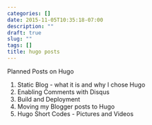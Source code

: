 ```yaml
---
categories: []
date: 2015-11-05T10:35:18-07:00
description: ""
draft: true
slug: ""
tags: []
title: hugo posts
---
```


Planned Posts on Hugo

1. Static Blog - what it is and why I chose Hugo
2. Enabling Comments with Disqus
3. Build and Deployment
4. Moving my Blogger posts to Hugo
5. Hugo Short Codes - Pictures and Videos
